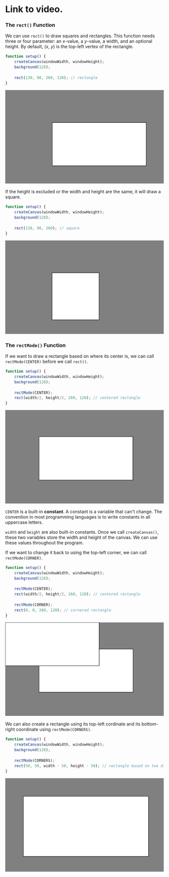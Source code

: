 # Link to video.

### The `rect()` Function

We can use `rect()` to draw squares and rectangles. This function needs three or four parameter: an *x*-value, a *y*-value, a width, and an optional height. By default, (*x*, *y*) is the top-left vertex of the rectangle.

```javascript
function setup() {
    createCanvas(windowWidth, windowHeight);
    background(128);

    rect(130, 90, 260, 120); // rectangle
}
```

![](../../Images/rectangle_1.png)

If the height is excluded or the width and height are the same, it will draw a square. 

```javascript
function setup() {
    createCanvas(windowWidth, windowHeight);
    background(128);

    rect(130, 90, 260); // square
}
```

![](../../Images/square_1.png)

### The `rectMode()` Function

If we want to draw a rectangle based on where its center is, we can call `rectMode(CENTER)` before we call `rect()`. 

```javascript
function setup() {
    createCanvas(windowWidth, windowHeight);
    background(128);

    rectMode(CENTER);
    rect(width/2, height/2, 260, 120); // centered rectangle
}
```

![](../../Images/rectangle_2.png)

`CENTER` is a built-in **constant**. A constant is a variable that can't change. The convention in most programming languages is to write constants in all uppercase letters.

`width` and `height` are also built-in constants. Once we call `createCanvas()`, these two variables store the width and height of the canvas. We can use these values throughout the program.

If we want to change it back to using the top-left corner, we can call `rectMode(CORNER)`.

```javascript
function setup() {
    createCanvas(windowWidth, windowHeight);
    background(128);
  
    rectMode(CENTER);
    rect(width/2, height/2, 260, 120); // centered rectangle
  
    rectMode(CORNER);
    rect(0, 0, 260, 120); // cornered rectangle 
}
```

![](../../Images/rectangle_3.png)

We can also create a rectangle using its top-left cordinate and its bottom-right coordinate using `rectMode(CORNERS)`.

```javascript
function setup() {
    createCanvas(windowWidth, windowHeight);
    background(128);
  
    rectMode(CORNERS);
    rect(50, 50, width - 50, height - 50); // rectangle based on two diagonal coordinates
}
```

![](../../Images/rectangle_4.png)
